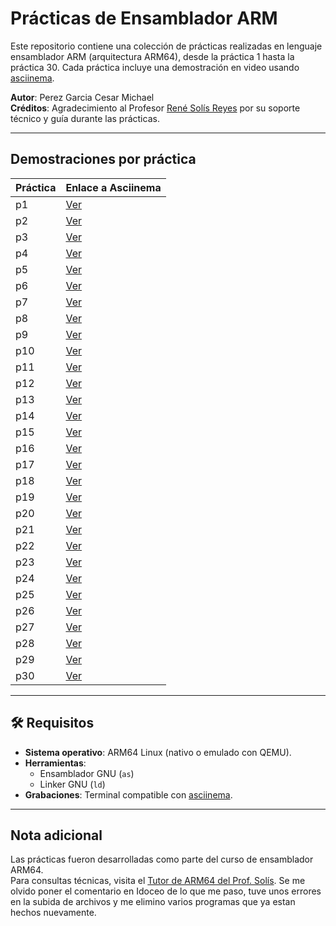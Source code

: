 # Prácticas de Ensamblador ARM 

Este repositorio contiene una colección de prácticas realizadas en lenguaje ensamblador ARM (arquitectura ARM64), desde la práctica 1 hasta la práctica 30. Cada práctica incluye una demostración en video usando [asciinema](https://asciinema.org).  

**Autor**: Perez Garcia Cesar Michael  
**Créditos**: Agradecimiento al Profesor [René Solís Reyes](https://github.com/IoTeacher) por su soporte técnico y guía durante las prácticas.  

---------------------------------------------------------------------------------------------------------------------------------------------------------------------------------------------------------------------

## Demostraciones por práctica  

| Práctica | Enlace a Asciinema |
|----------|---------------------|
| p1       | [Ver](https://asciinema.org/a/BrIsB1TIBbo5Td4TWwobCmuYh) |
| p2       | [Ver](https://asciinema.org/a/p4GY3cwpQyxttiPgQ02dPyybm) |
| p3       | [Ver](https://asciinema.org/a/5c94ykKsoL5NcOvBhA2t8RP5Z) |
| p4       | [Ver](https://asciinema.org/a/N7DsgDPORIso0PkFKJmmFkBaj) |
| p5       | [Ver](https://asciinema.org/a/AVop35BAKvNfH0BK1NM9KIGqx) |
| p6       | [Ver](https://asciinema.org/a/BC4YMsztCFHU1HDbJ6xI9GNyn) |
| p7       | [Ver](https://asciinema.org/a/OzMeVDe3x49DJK2UaptjCmoUx) |
| p8       | [Ver](https://asciinema.org/a/PZkH5Fn0oyEGNMMoMUXdc40TZ) |
| p9       | [Ver](https://asciinema.org/a/3syS4Mgo8HRqls8mCwfQaHNHL) |
| p10      | [Ver](https://asciinema.org/a/1zSAi7tlBDKwEiF5nZwaCJQ34) |
| p11      | [Ver](https://asciinema.org/a/R0zsac9S4nDi0yerHD99VRpPC) |
| p12      | [Ver](https://asciinema.org/a/svPedi2SticbjbN0RUiJwqqMn) |
| p13      | [Ver](https://asciinema.org/a/R0iIMLxoSI3oSNOkPQQVxxl86) |
| p14      | [Ver](https://asciinema.org/a/8LnBGkbmbI21vDxY8ovSFh3tS) |
| p15      | [Ver](https://asciinema.org/a/r0Vtq5WCwXnfqKQVQSnt3Byuj) |
| p16      | [Ver](https://asciinema.org/a/Mg0BPZYIl5Somd0Wj5cPrKHgy) |
| p17      | [Ver](https://asciinema.org/a/dbF042ao3HlADiTBaBZg2oDa6) |
| p18      | [Ver](https://asciinema.org/a/wKB0rXtlcwyn2jXKyzjG4oqhh) |
| p19      | [Ver](https://asciinema.org/a/qymRpKy5gXcFcYsWEz83qG0Bp) |
| p20      | [Ver](https://asciinema.org/a/g3YeRwwK4oiUksDIfGAqHqwjF) |
| p21      | [Ver](https://asciinema.org/a/zDWYmQpmNJoJy3xOV8p831J6o) |
| p22      | [Ver](https://asciinema.org/a/qEXCGSttOkEFjSoQDL3jkyzG6) |
| p23      | [Ver](https://asciinema.org/a/0oGuUDnulYnDXuvVKS0FB6KIF) |
| p24      | [Ver](https://asciinema.org/a/qaSdobo2FQX8PXKBGmJhhzwhD) |
| p25      | [Ver](https://asciinema.org/a/wgnP0vLgI5Z5142nW2J1KUQsH) |
| p26      | [Ver](https://asciinema.org/a/1XmxvWTLt5K9ubXkETieXmlAR) |
| p27      | [Ver](https://asciinema.org/a/yVhMqplaM5dt0Alf874UgPlG8) |
| p28      | [Ver](https://asciinema.org/a/jCrx3u70De0YxRNmU028UFtju) |
| p29      | [Ver](https://asciinema.org/a/PupFiSZdtCoBpTKAryOzacLnS) |
| p30      | [Ver](https://asciinema.org/a/34tI7lRkDZPfJk3QXQWxjXrSQ) |

---------------------------------------------------------------------------------------------------------------------------------------------------------------------------------------------------------------------

## 🛠 Requisitos  

- **Sistema operativo**: ARM64 Linux (nativo o emulado con QEMU).  
- **Herramientas**:  
  - Ensamblador GNU (`as`)  
  - Linker GNU (`ld`)  
- **Grabaciones**: Terminal compatible con [asciinema](https://asciinema.org).  

---------------------------------------------------------------------------------------------------------------------------------------------------------------------------------------------------------------------

## Nota adicional  
Las prácticas fueron desarrolladas como parte del curso de ensamblador ARM64.  
Para consultas técnicas, visita el [Tutor de ARM64 del Prof. Solís](https://chatgpt.com/g/g-ikW4IppBT-arm64-assembly-tutor-for-raspbianos-linux). 
Se me olvido poner el comentario en Idoceo de lo que me paso, tuve unos errores en la subida de archivos y me elimino varios programas que ya estan hechos nuevamente.
